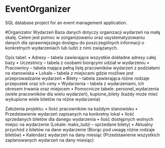# EventOrganizer
SQL database project for an event management application. 

#Organizator Wydarzeń
  Baza danych dotyczy organizacji wydarzeń na małą skalę. Celem jest pomoc w zorganizowaniu
oraz usystematyzowaniu danych dla sprawniejszego dostępu do poszczególnych informacji o
konkretnych wydarzeniach lub ludzi z nimi związanych.

Opis tabel:
• Adresy – tabela zawierające wszystkie dokładne adresy całej bazy
• Uczestnicy – tabela z osobami biorącymi udział w wydarzeniu
• Pracownicy – tabela mająca pełną listę pracowników wydarzeń z podziałami na stanowiska
• Lokale – tabela z miejscami gdzie możliwe jest przeprowadzanie wydarzeń
• Bilety – tabela zawierająca różne rodzaje przepustek oraz ich ceny
• Wydarzenia – tabela z wydarzeniami, ich okresem trwania oraz miejscem
• Pomocnicze tabele: personel_wydarzenia (wiele pracowników dla wielu wydarzeń), kupione_bilety (każdy może mieć wykupione wiele biletów na różne wydarzenia)

Założenia projektu:
• Ilość pracowników na każdym stanowisku
• Przedstawienie wydarzeń zapisanych na konkretny lokal
• Ilość sprzedanych biletów dla danego wydarzenia
• Ilość dostępnych wolnych miejsc na wydarzenie (Lokale: maks_ludzi – sprzedane bilety)
• Aktualny przychód z biletów na dane wydarzenie (Biorąc pod uwagę różne rodzaje biletów)
• Kalendarz wydarzeń na dany miesiąc (Przedstawienie wszystkich zaplanowanych wydarzeń na dany miesiąc)
